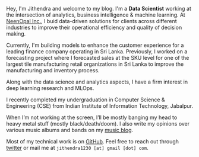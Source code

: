 Hey, I'm Jithendra and welcome to my blog. I'm a **Data Scientist** working at the intersection of analytics, business 
intelligence & machine learning. At [NeenOpal Inc.](https://www.neenopal.com/), I buid data-driven solutions for 
clients across different industries to improve their operational efficiency and quality of decision making.

Currently, I'm building models to enhance 
the customer experience for a leading finance company operating in Sri Lanka. 
Previously, I worked on a forecasting project where I forecasted sales at the SKU level for one 
of the largest tile manufacturing retail organizations in Sri Lanka to improve the manufacturing and inventory process.

Along with the data science and analytics aspects, I have a firm interest in deep learning research and MLOps.

I recently completed my undergraduation in Computer Science & Engineering (CSE) from Indian Institute of Information Technology, Jabalpur.

When I’m not working at the screen, I’ll be mostly banging my head to heavy metal stuff (mostly black/death/doom). 
I also write my opinions over various music albums and bands on my [music blog](https://jithendrabsy.github.io/metblog).

Most of my technical work is on [GitHub](https://github.com/jithendrabsy).
Feel free to reach out through [twitter](https://twitter.com/jithendrabsy) or mail me at `jithendra1230 [at] gmail [dot] com`.
